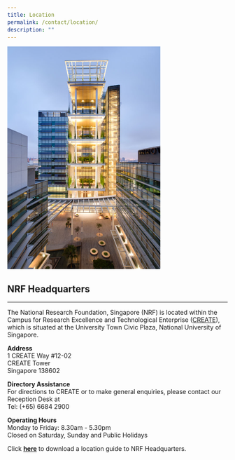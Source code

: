 ```yaml
---
title: Location
permalink: /contact/location/
description: ""
---
```

<img src="/images/creates.jpg" alt="CREATE Tower" style="width:350px">

## NRF Headquarters
----------------

The National Research Foundation, Singapore (NRF) is located within the Campus for Research Excellence and Technological Enterprise ([CREATE](https://www.nrf.gov.sg/about-nrf/nrf-headquarters#create)), which is situated at the University Town Civic Plaza, National University of Singapore.

**Address**  
1 CREATE Way #12-02  
CREATE Tower  
Singapore 138602

**Directory Assistance**  
For directions to CREATE or to make general enquiries, please contact our Reception Desk at&nbsp;  
Tel: (+65) 6684 2900

**Operating Hours**  
Monday to Friday: 8.30am - 5.30pm  
Closed on Saturday, Sunday and&nbsp;Public Holidays

Click **[here](https://go.gov.sg/directions-to-create-tower)** to download a  location guide to NRF Headquarters.